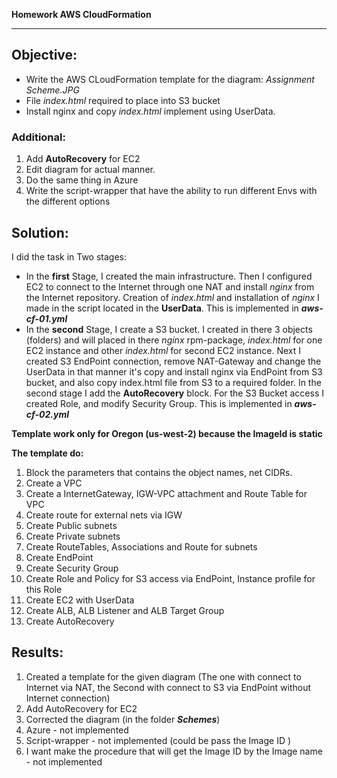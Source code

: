 **Homework AWS CloudFormation**
_____________________________________________________

## **Objective:**

* Write the AWS CLoudFormation template for the diagram: *Assignment Scheme.JPG*
* File *index.html*  required to place into S3 bucket
* Install nginx and copy *index.html* implement using UserData.

### Additional:
1. Add **AutoRecovery** for EC2
2. Edit diagram for actual manner.
3. Do the same thing in Azure
4. Write the script-wrapper that have the ability to run different Envs with the different options

## Solution:

I did the task in Two stages:
* In the **first** Stage, I created the main infrastructure. Then I configured EC2 to connect to the Internet through one NAT and install *nginx* from the Internet repository. Creation of *index.html* and installation of *nginx* I made in the script located in the **UserData**. This is implemented in __*aws-cf-01.yml*__
* In the **second** Stage, I create a S3 bucket. I created in there 3 objects (folders) and will placed in there *nginx* rpm-package, *index.html* for one EC2 instance and other *index.html* for second EC2 instance. Next I created S3 EndPoint connection, remove NAT-Gateway and change the UserData in that manner it's copy and install nginx via EndPoint from S3 bucket, and also copy index.html file from S3 to a required folder. In the second stage I add the **AutoRecovery** block. For the S3 Bucket access I created Role, and modify Security Group. This is implemented in __*aws-cf-02.yml*__

**Template work only for Oregon (us-west-2) because the ImageId is static**

**The template do:**
1.  Block the parameters that contains the object names, net CIDRs.
2.  Create a VPC
3.  Create a InternetGateway, IGW-VPC attachment and Route Table for VPC
4.  Create route for external nets via IGW
5.  Create Public subnets
6.  Create Private subnets
7.  Create RouteTables, Associations and Route for subnets
8.  Create EndPoint
9.  Create Security Group
10. Create Role and Policy for S3 access via EndPoint, Instance profile for this Role
11. Create EC2 with UserData
12. Create ALB, ALB Listener and ALB Target Group
13. Create AutoRecovery


## Results:
1. Created a template for the given diagram (The one with connect to Internet via NAT, the Second with connect to S3 via EndPoint without Internet connection)
2. Add AutoRecovery for EC2
3. Corrected the diagram (in the folder __*Schemes*__)
4. Azure          - not implemented
5. Script-wrapper - not implemented (could be pass the Image ID )
6. I want make the procedure that will get the Image ID by the Image name - not implemented
